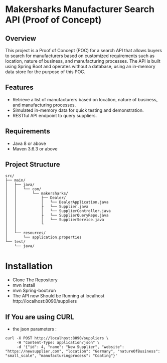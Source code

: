 # Makersharks Manufacturer Search API (Proof of Concept)

## Overview

This project is a Proof of Concept (POC) for a search API that allows buyers to search for manufacturers based on customized requirements such as location, nature of business, and manufacturing processes. The API is built using Spring Boot and operates without a database, using an in-memory data store for the purpose of this POC.

## Features

- Retrieve a list of manufacturers based on location, nature of business, and manufacturing processes.
- Simulated in-memory data for quick testing and demonstration.
- RESTful API endpoint to query suppliers.

## Requirements

- Java 8 or above
- Maven 3.6.3 or above

## Project Structure

```plaintext
src/
├── main/
│   ├── java/
│   │   └── com/
│   │       └── makersharks/
│   │           ├── Dealer/
│   │           │   └── DealerApplication.java
│   │           ├   └── Supplier.java
│   │           │   └── SupplierController.java
│   │           ├   └── SupplierQueryRepo.java
│   │           │   └── SupplierService.java
│   │           └    
│   │                
│   └── resources/
│       └── application.properties
└── test/
    └── java/

```
# Installation
- Clone The Repository
- mvn Install
- mvn Spring-boot:run
- The API now Should be Running at localhost http://localhost:8090/suppliers

## If You are using CURL
- the json parameters :

```
curl -X POST http://localhost:8090/suppliers \
     -H "Content-Type: application/json" \
     -d '{"id": 4, "name": "New Supplier", "website": "https://newsupplier.com", "location": "Germany", "natureOfBusiness": "small_scale", "manufacturingprocess": "Coating"}'

 ```

 
 